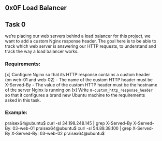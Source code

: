 ## 0x0F Load Balancer


## Task 0

 we’re placing our web servers behind a load balancer for this project, we want to add a custom Nginx response header. The goal here is to be able to track which web server is answering our HTTP requests, to understand and track the way a load balancer works.

### Requirements:

[x] Configure Nginx so that its HTTP response contains a custom header (on web-01 and web-02)
    - The name of the custom HTTP header must be X-Served-By
     - The value of the custom HTTP header must be the hostname of the server Nginx is running on
 [x] Write `0-custom_http_response_header` so that it configures a brand new Ubuntu machine to the requirements asked in this task.


 ### Example:

praisex64@ubuntu$ curl -sI 34.198.248.145 | grep X-Served-By
X-Served-By: 03-web-01
praisex64@ubuntu$ curl -sI 54.89.38.100 | grep X-Served-By
X-Served-By: 03-web-02
praisex64@ubuntu$
